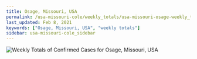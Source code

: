 ```yaml
---
title: Osage, Missouri, USA
permalink: /usa-missouri-cole/weekly_totals/usa-missouri-osage-weekly_totals.html
last_updated: Feb 8, 2021
keywords: ["Osage, Missouri, USA", "weekly totals"]
sidebar: usa-missouri-cole_sidebar
---
```


![Weekly Totals of Confirmed Cases for Osage, Missouri, USA](/covid_tracker/images/graphs/usa-missouri-osage-weekly_totals_graph.png)
